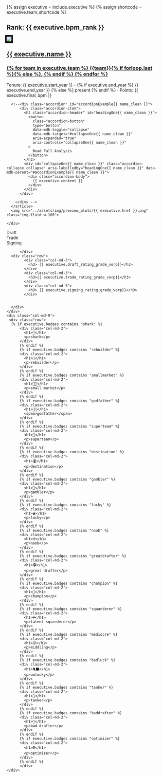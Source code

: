 {% assign executive = include.executive %}
{% assign shortcode = executive.team_shortcode %}
<div class="container">
  <div class="row">
    <div class="col-lg-3">
      <article class="post-preview">
        <a>
          <h2 class="post-title">Rank: {{ executive.bpm_rank }}</h3>
        </a>
        <img src="../assets/img/headshots/{{ executive.href }}.png" class="img-fluid w-100" style="outline: thick solid #000;">
        <!-- <img src="../assets/img/logos/{{ executive.team_shortcode | last | downcase }}.png" class="img-fluid w-100" style="outline: thick solid #000;"> -->
        <div class="position-absolute bottom-0 text-light" style="background-color: rgba(0, 0, 0, 0.5)">
          <!-- <h3 class="p-2 m-0">Rank: {{ executive.bpm_rank }}</h3> -->
        </div>
      </article>
    </div>
    <div class="col-lg-9">
      <article class="post-preview">
        <a href="{{ executive.url | prepend: site.baseurl | replace: '//', '/' }}">
          <h2 class="post-title">{{ executive.name }}</h2>
          <h3 class="post-subtitle">
            {% for team in executive.team  %}
            {{team}}{% if forloop.last %}{% else %}, {% endif %}
            {% endfor %}
          </h3>
        </a>
        <p class="post-meta">Tenure: 
          {{ executive.start_year }} -
          {% if executive.end_year %}
          {{ executive.end_year }}
          {% else %}
          present
          {% endif %}
          &middot; Points: {{ executive.final_bpm }}
        </p>
        

      <!--<div class="accordion" id="accordionExample{{ name_clean }}">
          <div class="accordion-item">
            <h2 class="accordion-header" id="headingOne{{ name_clean }}">
              <button
                class="accordion-button"
                type="button"
                data-mdb-toggle="collapse"
                data-mdb-target="#collapseOne{{ name_clean }}"
                aria-expanded="true"
                aria-controls="collapseOne{{ name_clean }}"
              >
                Read Full Analysis
              </button>
            </h2>
            <div id="collapseOne{{ name_clean }}" class="accordion-collapse collapse" aria-labelledby="headingOne{{ name_clean }}" data-mdb-parent="#accordionExample{{ name_clean }}">
              <div class="accordion-body">
                {{ executive.content }}
              </div>
            </div>
          </div>
          
        </div> -->
      </article>
      <img src="../assets/img/preview_plots/{{ executive.href }}.png" class="img-fluid w-100">
      
    </div>
  </div>
  <div class="row">
    <div class="col-md-3">
      <div class="row">
            <div class="col-md-3">
              Draft
            </div>
            <div class="col-md-3">
              Trade 
            </div>
            <div class="col-md-3">
              Signing
            </div>
            
          </div>
      <div class="row">
            <div class="col-md-3">
              <h3> {{ executive.draft_rating_grade_vorp}}</h3>
            </div>
            <div class="col-md-3">
              <h3>{{ executive.trade_rating_grade_vorp}}</h3>
            </div>
            <div class="col-md-3">
              <h3> {{ executive.signing_rating_grade_vorp}}</h3>
            </div>
            
            
      </div>
    </div>
    <div class="col-md-9">
     <div class="row">
      {% if executive.badges contains "shark" %}
          <div class="col-md-2">
            <h1>🦈</h1>
            <p>shark</p>
          </div>
          {% endif %}
          {% if executive.badges contains "rebuilder" %}
          <div class="col-md-2">
            <h1>🚧</h1>
            <p>rebuilder</p>
          </div>
          {% endif %}
          {% if executive.badges contains "smallmarket" %}
          <div class="col-md-2">
            <h1>🧑‍🌾</h1>
            <p>small market</p>
          </div>
          {% endif %}
          {% if executive.badges contains "godfather" %}
          <div class="col-md-2">
            <h1>🤵🏻</h1>
            <span>godfather</span>
          </div>
          {% endif %}
          {% if executive.badges contains "superteam" %}
          <div class="col-md-2">
            <h1>🦸</h1>
            <p>superteam</p>
          </div>
          {% endif %}
          {% if executive.badges contains "destination" %}
          <div class="col-md-2">
            <h1>🏖️</h1>
            <p>destination</p>
          </div>
          {% endif %}
          {% if executive.badges contains "gambler" %}
          <div class="col-md-2">
            <h1>🎰️</h1>
            <p>gambler</p>
          </div>
          {% endif %}
          {% if executive.badges contains "lucky" %}
          <div class="col-md-2">
            <h1>🍀️</h1>
            <p>lucky</p>
          </div>
          {% endif %}
          {% if executive.badges contains "noob" %}
          <div class="col-md-2">
            <h1>🤓️</h1>
            <p>noob</p>
          </div>
          {% endif %}
          {% if executive.badges contains "greatdrafter" %}
          <div class="col-md-2">
            <h1>🕵️️</h1>
            <p>great drafter</p>
          </div>
          {% endif %}
          {% if executive.badges contains "champion" %}
          <div class="col-md-2">
            <h1>👑️️</h1>
            <p>champion</p>
          </div>
          {% endif %}
          {% if executive.badges contains "squanderer" %}
          <div class="col-md-2">
            <h1>💔️️</h1>
            <p>talent squanderer</p>
          </div>
          {% endif %}
          {% if executive.badges contains "mediocre" %}
          <div class="col-md-2">
            <h1>😐️️</h1>
            <p>middling</p>
          </div>
          {% endif %}
          {% if executive.badges contains "badluck" %}
          <div class="col-md-2">
            <h1>🐈‍⬛️️</h1>
            <p>unlucky</p>
          </div>
          {% endif %}
          {% if executive.badges contains "tanker" %}
          <div class="col-md-2">
            <h1>🚆️</h1>
            <p>tanker</p>
          </div>
          {% endif %}
          {% if executive.badges contains "baddrafter" %}
          <div class="col-md-2">
            <h1>🤡️</h1>
            <p>bad drafter</p>
          </div>
          {% endif %}
          {% if executive.badges contains "optimizer" %}
          <div class="col-md-2">
            <h1>🖩️</h1>
            <p>optimizer</p>
          </div>
          {% endif %}
          </div>
    </div>
  </div>
        
</div>
